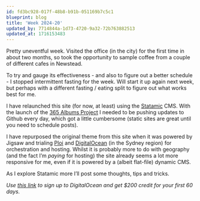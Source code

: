 ```yaml
---
id: fd3bc928-017f-48b8-b91b-051169b7c5c1
blueprint: blog
title: 'Week 2024-20'
updated_by: 7714844a-1d73-4720-9a32-72b763882513
updated_at: 1716153483
---
```

Pretty uneventful week. Visited the office (in the city) for the first time in about two months, so took the opportunity to sample coffee from a couple of different cafes in Newstead.

To try and gauge its effectiveness - and also to figure out a better schedule - I stopped intermittent fasting for the week. Will start it up again next week, but perhaps with a different fasting / eating split to figure out what works best for me.

I have relaunched this site (for now, at least) using the [Statamic](https://statamic.com/) CMS. With the launch of the [365 Albums Project](https://philstephens.com/albums) I needed to be pushing updates to Github every day, which got a little cumbersome (static sites are great until you need to schedule posts).

I have repurposed the original theme from this site when it was powered by Jigsaw and trialing [Ploi](https://ploi.io) and [DigitalOcean](https://m.do.co/c/39b748fc3bd9) (in the Sydney region) for orchestration and hosting. Whilst it is probably more to do with geography (and the fact I’m _paying_ for hosting) the site already seems a lot more responsive for me, even if it is powered by a (albeit flat-file) dynamic CMS.

As I explore Statamic more I’ll post some thoughts, tips and tricks.

_Use [this link](https://m.do.co/c/39b748fc3bd9) to sign up to DigitalOcean and get $200 credit for your first 60 days._